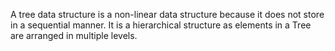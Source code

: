 A tree data structure is a non-linear data structure because it does not store in a sequential manner. It is a hierarchical structure as elements in a Tree are arranged in multiple levels.
